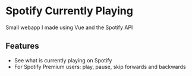 # Spotify Currently Playing

Small webapp I made using Vue and the Spotify API

## Features
- See what is currently playing on Spotify
- For Spotify Premium users: play, pause, skip forwards and backwards